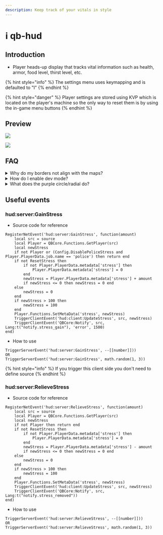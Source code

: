 ```yaml
---
description: Keep track of your vitals in style
---
```


# ℹ qb-hud

## Introduction

* Player heads-up display that tracks vital information such as health, armor, food level, thirst level, etc.

{% hint style="info" %}
The settings menu uses keymapping and is defaulted to "I"
{% endhint %}

{% hint style="danger" %}
Player settings are stored using KVP which is located on the player's machine so the only way to reset them is by using the in-game menu buttons
{% endhint %}

## Preview

![](https://user-images.githubusercontent.com/91661118/149598723-b34bb93d-8885-4b3a-a0cc-ab68d756a449.PNG)

![](https://user-images.githubusercontent.com/91661118/143668930-e9475c53-284c-4054-ad9c-88aa98f76768.png)

## FAQ

<details>

<summary>Why do my borders not align with the maps?</summary>

Most of the time it generally means your safezone is not set to default in your GTA settings. (Settings/Display/"Restore Defaults")

</details>

<details>

<summary>How do I enable dev mode?</summary>

Simple! All you have to do is type /admin and navigate through the menu to the last section called "Developer Options" and inside there you should see "Dev Mode", this will keep you invincible and add a cool developer icon in your circles/radials

</details>

<details>

<summary>What does the purple circle/radial do?</summary>

That is your harness indicator! When you have the item "harness" in your inventory and while in a vehicle it will appear. Also, when you use your item "harness", the circle/radial will reflect the amount of uses left and decrease over time.

</details>

## Useful events

### hud:server:GainStress

* Source code for reference

```etlua
RegisterNetEvent('hud:server:GainStress', function(amount)
    local src = source
    local Player = QBCore.Functions.GetPlayer(src)
    local newStress
    if not Player or (Config.DisablePoliceStress and Player.PlayerData.job.name == 'police') then return end
    if not ResetStress then
        if not Player.PlayerData.metadata['stress'] then
            Player.PlayerData.metadata['stress'] = 0
        end
        newStress = Player.PlayerData.metadata['stress'] + amount
        if newStress <= 0 then newStress = 0 end
    else
        newStress = 0
    end
    if newStress > 100 then
        newStress = 100
    end
    Player.Functions.SetMetaData('stress', newStress)
    TriggerClientEvent('hud:client:UpdateStress', src, newStress)
    TriggerClientEvent('QBCore:Notify', src, Lang:t("notify.stress_gain"), 'error', 1500)
end)
```

* How to use

```etlua
TriggerServerEvent('hud:server:GainStress', --[[number]])) 
OR
TriggerServerEvent('hud:server:GainStress', math.random(1, 3))
```

{% hint style="info" %}
If you trigger this client side you don't need to define source
{% endhint %}

### hud:server:RelieveStress

* Source code for reference

```etlua
RegisterNetEvent('hud:server:RelieveStress', function(amount)
    local src = source
    local Player = QBCore.Functions.GetPlayer(src)
    local newStress
    if not Player then return end
    if not ResetStress then
        if not Player.PlayerData.metadata['stress'] then
            Player.PlayerData.metadata['stress'] = 0
        end
        newStress = Player.PlayerData.metadata['stress'] - amount
        if newStress <= 0 then newStress = 0 end
    else
        newStress = 0
    end
    if newStress > 100 then
        newStress = 100
    end
    Player.Functions.SetMetaData('stress', newStress)
    TriggerClientEvent('hud:client:UpdateStress', src, newStress)
    TriggerClientEvent('QBCore:Notify', src, Lang:t("notify.stress_removed"))
end)
```

* How to use

```etlua
TriggerServerEvent('hud:server:RelieveStress', --[[number]])) 
OR
TriggerServerEvent('hud:server:RelieveStress', math.random(1, 3))
```
